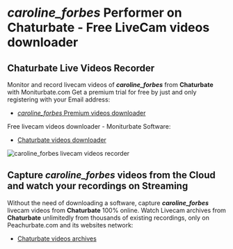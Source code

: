 # _caroline_forbes_ Performer on Chaturbate - Free LiveCam videos downloader

## Chaturbate Live Videos Recorder

Monitor and record livecam videos of **_caroline_forbes_** from **Chaturbate** with Moniturbate.com
Get a premium trial for free by just and only registering with your Email address:
* [_caroline_forbes_ Premium videos downloader](https://moniturbate.com/request-demo-licence-key.html)

Free livecam videos downloader - Moniturbate Software:
* [Chaturbate videos downloader](https://moniturbate.com/moniturbate-download-software.html)

![_caroline_forbes_ livecam videos recorder](https://peachurnet.com/templates/moniturbate-software.png)


## Capture _caroline_forbes_ videos from the Cloud and watch your recordings on Streaming

Without the need of downloading a software, capture **_caroline_forbes_** livecam videos from **Chaturbate** 100% online.
Watch Livecam archives from **Chaturbate** unlimitedly from thousands of existing recordings, only on Peachurbate.com and its websites network:
* [Chaturbate videos archives](https://peachurnet.com/)